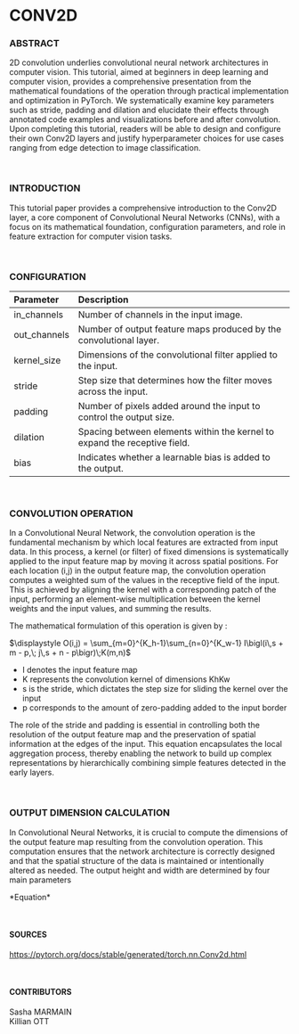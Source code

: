 # CONV2D

### ABSTRACT

2D convolution underlies convolutional neural network architectures in computer vision. This tutorial, aimed at beginners in deep learning and computer vision, provides a comprehensive presentation from the mathematical foundations of the operation through practical implementation and optimization in PyTorch. We systematically examine key parameters such as stride, padding and dilation and elucidate their effects through annotated code examples and visualizations before and after convolution. Upon completing this tutorial, readers will be able to design and configure their own Conv2D layers and justify hyperparameter choices for use cases ranging from edge detection to image classification.

<br>

### INTRODUCTION

This tutorial paper provides a comprehensive introduction to the Conv2D layer, a core component of Convolutional Neural Networks (CNNs), with a focus on its mathematical foundation, configuration parameters, and role in feature extraction for computer vision tasks.

<br>

### CONFIGURATION

| Parameter | Description |
| :---- | :---- |
| in\_channels | Number of channels in the input image. |
| out\_channels | Number of output feature maps produced by the convolutional layer. |
| kernel\_size | Dimensions of the convolutional filter applied to the input. |
| stride | Step size that determines how the filter moves across the input. |
| padding | Number of pixels added around the input to control the output size. |
| dilation | Spacing between elements within the kernel to expand the receptive field. |
| bias | Indicates whether a learnable bias is added to the output. |

<br>

### CONVOLUTION OPERATION

In a Convolutional Neural Network, the convolution operation is the fundamental mechanism by which local features are extracted from input data. In this process, a kernel (or filter) of fixed dimensions is systematically applied to the input feature map by moving it across spatial positions. For each location (i,j) in the output feature map, the convolution operation computes a weighted sum of the values in the receptive field of the input. This is achieved by aligning the kernel with a corresponding patch of the input, performing an element-wise multiplication between the kernel weights and the input values, and summing the results.

The mathematical formulation of this operation is given by :

$\displaystyle O(i,j) = \sum_{m=0}^{K_h-1}\sum_{n=0}^{K_w-1} I\bigl(i\,s + m - p,\; j\,s + n - p\bigr)\;K(m,n)$

- I denotes the input feature map  
- K represents the convolution kernel of dimensions KhKw   
- s is the stride, which dictates the step size for sliding the kernel over the input  
- p corresponds to the amount of zero-padding added to the input border

The role of the stride and padding is essential in controlling both the resolution of the output feature map and the preservation of spatial information at the edges of the input. This equation encapsulates the local aggregation process, thereby enabling the network to build up complex representations by hierarchically combining simple features detected in the early layers.

<br>

### OUTPUT DIMENSION CALCULATION

In Convolutional Neural Networks, it is crucial to compute the dimensions of the output feature map resulting from the convolution operation. This computation ensures that the network architecture is correctly designed and that the spatial structure of the data is maintained or intentionally altered as needed. The output height and width are determined by four main parameters

\*Equation\*

<br>

#### SOURCES

https://pytorch.org/docs/stable/generated/torch.nn.Conv2d.html

<br>

#### CONTRIBUTORS

Sasha MARMAIN  
Killian OTT